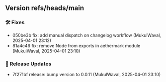 ## Version refs/heads/main

### 🛠 Fixes
- 050be3b fix: add manual dispatch on changelog workflow (MukulWaval, 2025-04-01 23:12)
- 81a4c46 fix: remove Node from exports in aethermark module (MukulWaval, 2025-04-01 23:10)

### 🚀 Release Updates
- 7f271bf release: bump version to 0.0.11 (MukulWaval, 2025-04-01 23:10)

